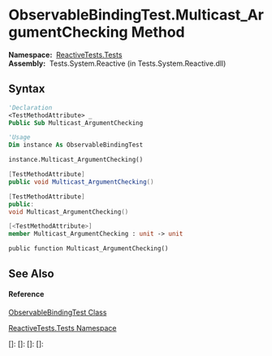 # ObservableBindingTest.Multicast\_ArgumentChecking Method

**Namespace:**  [ReactiveTests.Tests](ReactiveTests.Tests\ReactiveTests.Tests.md)  
**Assembly:**  Tests.System.Reactive (in Tests.System.Reactive.dll)

## Syntax

```vb
'Declaration
<TestMethodAttribute> _
Public Sub Multicast_ArgumentChecking
```

```vb
'Usage
Dim instance As ObservableBindingTest

instance.Multicast_ArgumentChecking()
```

```csharp
[TestMethodAttribute]
public void Multicast_ArgumentChecking()
```

```c++
[TestMethodAttribute]
public:
void Multicast_ArgumentChecking()
```

```fsharp
[<TestMethodAttribute>]
member Multicast_ArgumentChecking : unit -> unit 
```

```jscript
public function Multicast_ArgumentChecking()
```

## See Also

#### Reference

[ObservableBindingTest Class](ObservableBindingTest\ObservableBindingTest.md)

[ReactiveTests.Tests Namespace](ReactiveTests.Tests\ReactiveTests.Tests.md)

[]: 
[]: 
[]: 
[]: 